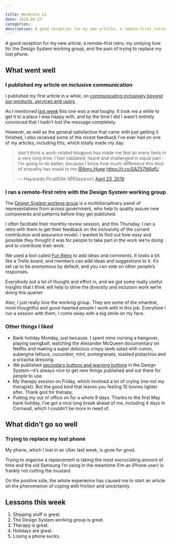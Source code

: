 ```yaml
---

title: Weeknote 11
date: 2019-04-27
categories:
description: A good reception for my new article, a remote-first retro, my undying love for the Design System working group, and the pain of trying to replace my lost phone.
---
```


A good reception for my new article, a remote-first retro, my undying love for the Design System working group, and the pain of trying to replace my lost phone.

## What went well

### I published my article on inclusive communication

I published my first article in a while, on [communicating inclusively beyond our products, services and users](https://amyhupe.co.uk/articles/communicating-inclusively-beyond-products-services-users/).

As I mentioned [last week](/weeknotes/weeknote-10) this one was a real toughy. It took me a while to get it to a place I was happy with, and by the time I did I wasn’t entirely convinced that I hadn’t lost the message completely.

However, as well as the general satisfaction that came with just getting it finished, I also received some of the nicest feedback I’ve ever had on one of my articles, including this, which totally made my day:

<blockquote class="twitter-tweet"><p lang="en" dir="ltr">don&#39;t think a work-related blogpost has made me feel so many feels in a very long time. I feel validated, heard and challenged in equal part - I&#39;m going to do better, because I know how much difference this kind of empathy has made to me <a href="https://twitter.com/Amy_Hupe?ref_src=twsrc%5Etfw">@Amy_Hupe</a> <a href="https://t.co/SAZ57N6qfU">https://t.co/SAZ57N6qfU</a></p>&mdash; Haywards PicallEllie (@Ellayanor) <a href="https://twitter.com/Ellayanor/status/1120716863728701441?ref_src=twsrc%5Etfw">April 23, 2019</a></blockquote> <script async src="https://platform.twitter.com/widgets.js" charset="utf-8"></script>

### I ran a remote-first retro with the Design System working group

The [Design System working group](https://design-system.service.gov.uk/community/design-system-working-group/) is a multidisciplinary panel of representatives from across government, who help to quality assure new components and patterns before they get published.

I often facilitate their monthly review session, and this Thursday, I ran a retro with them to get their feedback on the inclusivity of the current contribution and assurance model. I wanted to find out how easy and possible they thought it was for people to take part in the work we’re doing and to contribute their work.

We used a tool called [Fun Retro](https://funretro.io/) to add ideas and comments. It looks a bit like a Trello board, and members can add ideas and suggestions to it. It’s set up to be anonymous by default, and you can vote on other people’s responses.

Everybody put a lot of thought and effort in, and we got some really useful insights that I think will help to drive the diversity and inclusion work we’re doing this quarter.

Also, I just really love the working group. They are some of the smartest, most thoughtful and good-hearted people I work with in this job. Everytime I run a session with them, I come away with a big smile on my face.

### Other things I liked

- Bank holiday Monday, just because. I spent mine nursing a hangover, playing swingball, watching the Alexander McQueen documentary on Netflix and making a super delicious crispy lamb salad with cumin, aubergine lettuce, cucumber, mint, pomegranate, toasted pistachios and a sriracha dressing.
- We published [secondary buttons and warning buttons](https://design-system.service.gov.uk/components/button/#secondary-buttons) in the Design System&mdash;it’s always nice to get new things published and out there for people to use.
- My therapy session on Friday, which involved a lot of crying (me not my therapist). But the good kind that leaves you feeling 10 tonnes lighter after. Thank god for therapy.
- Putting my out of office on for a whole 9 days. Thanks to the first May bank holiday, I’ve got a nice long break ahead of me, including 4 days in Cornwall, which I couldn’t be more in need of.

## What didn’t go so well

### Trying to replace my lost phone

My phone, which I lost in an Uber last week, is gone for good.

Trying to organise a replacement is taking the most excruciating amount of time and the old Samsung I’m using in the meantime (I’m an iPhone user) is frankly not cutting the mustard.

On the positive side, the whole experience has caused me to start an article on the phenomenon of coping with friction and uncertainty.

## Lessons this week

1. Shipping stuff is great.
2. The Design System working group is great.
3. Therapy is great.
4. Holidays are great.
5. Losing a phone sucks.
